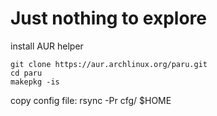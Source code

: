 # Just nothing to explore

install AUR helper 
```
git clone https://aur.archlinux.org/paru.git
cd paru	
makepkg -is 
```

copy config file:
rsync -Pr cfg/ $HOME
